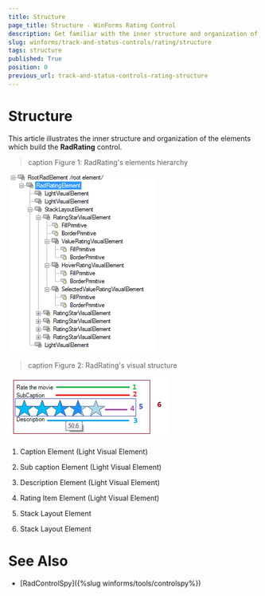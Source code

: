 ```yaml
---
title: Structure
page_title: Structure - WinForms Rating Control
description: Get familiar with the inner structure and organization of the elements which build the WinForms Rating control.
slug: winforms/track-and-status-controls/rating/structure
tags: structure
published: True
position: 0
previous_url: track-and-status-controls-rating-structure
---
```


# Structure

This article illustrates the inner structure and organization of the elements which build the **RadRating** control.

>caption Figure 1: RadRating's elements hierarchy

![rating-structure 002](images/rating-structure002.png)

>caption Figure 2: RadRating's visual structure

![rating-structure 001](images/rating-structure001.png)

1. Caption Element (Light Visual Element) 

1. Sub caption Element (Light Visual Element)

1. Description Element (Light Visual Element)

1. Rating Item Element (Light Visual Element)

1. Stack Layout Element

1. Stack Layout Element

# See Also

* [RadControlSpy]({%slug winforms/tools/controlspy%})

